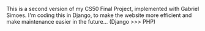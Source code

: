 This is a second version of my CS50 Final Project, implemented with Gabriel Simoes.
I'm coding this in Django, to make the website more efficient and make maintenance easier in the future... (Django >>> PHP)

